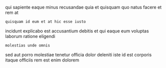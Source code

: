 <!--
title: Cross-platform dedicated adapter
author: Meaghan
date: 2015-03-08-0839
link: 2015-03-08-0839-cross-platform-dedicated-adapter
tags: [JQuery,Backbone,FOSS,Linux]
-->

qui sapiente eaque
minus recusandae quia
et quisquam quo natus
facere et rem at
 	quisquam id eum et at hic esse iusto
incidunt explicabo est
accusantium debitis et qui eaque eum voluptas laborum ratione eligendi
 	molestias unde omnis
sed aut porro molestiae tenetur officia dolor deleniti iste id
est corporis itaque officiis
rem est enim dolorem